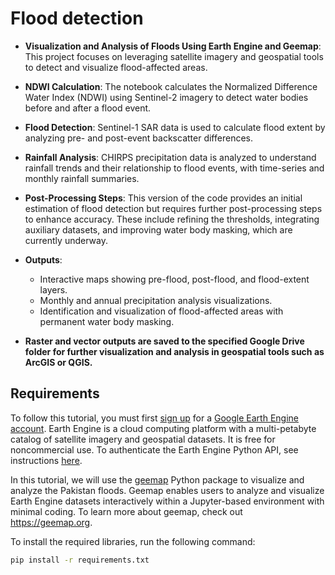 # Flood detection

- **Visualization and Analysis of Floods Using Earth Engine and Geemap**: This project focuses on leveraging satellite imagery and geospatial tools to detect and visualize flood-affected areas.

- **NDWI Calculation**: The notebook calculates the Normalized Difference Water Index (NDWI) using Sentinel-2 imagery to detect water bodies before and after a flood event.

- **Flood Detection**: Sentinel-1 SAR data is used to calculate flood extent by analyzing pre- and post-event backscatter differences.

- **Rainfall Analysis**: CHIRPS precipitation data is analyzed to understand rainfall trends and their relationship to flood events, with time-series and monthly rainfall summaries.

- **Post-Processing Steps**: This version of the code provides an initial estimation of flood detection but requires further post-processing steps to enhance accuracy. These include refining the thresholds, integrating auxiliary datasets, and improving water body masking, which are currently underway.

- **Outputs**:
  - Interactive maps showing pre-flood, post-flood, and flood-extent layers.
  - Monthly and annual precipitation analysis visualizations.
  - Identification and visualization of flood-affected areas with permanent water body masking.
- **Raster and vector outputs are saved to the specified Google Drive folder for further visualization and analysis in geospatial tools such as ArcGIS or QGIS.**


## Requirements
To follow this tutorial, you must first [sign up](https://code.earthengine.google.com/register) for a [Google Earth Engine account](https://earthengine.google.com/). Earth Engine is a cloud computing platform with a multi-petabyte catalog of satellite imagery and geospatial datasets. It is free for noncommercial use. To authenticate the Earth Engine Python API, see instructions [here](https://book.geemap.org/chapters/01_introduction.html#earth-engine-authentication).

In this tutorial, we will use the [geemap](https://geemap.org/) Python package to visualize and analyze the Pakistan floods. Geemap enables users to analyze and visualize Earth Engine datasets interactively within a Jupyter-based environment with minimal coding. To learn more about geemap, check out https://geemap.org.

To install the required libraries, run the following command:
```bash
pip install -r requirements.txt



